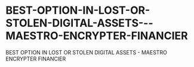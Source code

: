 # BEST-OPTION-IN-LOST-OR-STOLEN-DIGITAL-ASSETS---MAESTRO-ENCRYPTER-FINANCIER
BEST OPTION IN LOST OR STOLEN DIGITAL ASSETS - MAESTRO ENCRYPTER FINANCIER
